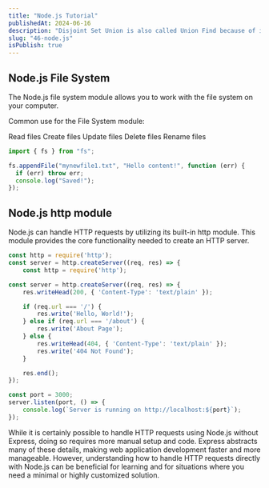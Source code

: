 ```yaml
---
title: "Node.js Tutorial"
publishedAt: 2024-06-16
description: "Disjoint Set Union is also called Union Find because of its two operations - union and find. "
slug: "46-node.js"
isPublish: true
---
```


## Node.js File System

The Node.js file system module allows you to work with the file system on your computer.

Common use for the File System module:

Read files
Create files
Update files
Delete files
Rename files

```js
import { fs } from "fs";

fs.appendFile("mynewfile1.txt", "Hello content!", function (err) {
  if (err) throw err;
  console.log("Saved!");
});
```

## Node.js http module

Node.js can handle HTTP requests by utilizing its built-in http module. This module provides the core functionality needed to create an HTTP server.

```js
const http = require('http');
const server = http.createServer((req, res) => {
    const http = require('http');

const server = http.createServer((req, res) => {
    res.writeHead(200, { 'Content-Type': 'text/plain' });

    if (req.url === '/') {
        res.write('Hello, World!');
    } else if (req.url === '/about') {
        res.write('About Page');
    } else {
        res.writeHead(404, { 'Content-Type': 'text/plain' });
        res.write('404 Not Found');
    }

    res.end();
});

const port = 3000;
server.listen(port, () => {
    console.log(`Server is running on http://localhost:${port}`);
});
```

While it is certainly possible to handle HTTP requests using Node.js without Express, doing so requires more manual setup and code. Express abstracts many of these details, making web application development faster and more manageable. However, understanding how to handle HTTP requests directly with Node.js can be beneficial for learning and for situations where you need a minimal or highly customized solution.
